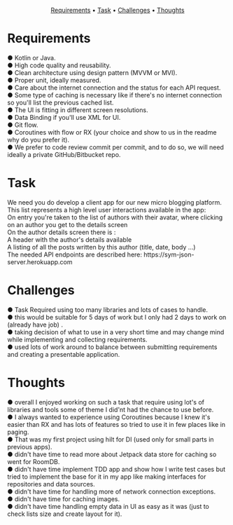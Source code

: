 <p align="center">
  <a href="#requirements">Requirements</a> •
  <a href="#Task">Task</a> •
  <a href="#Challenges">Challenges</a> •
  <a href="#Thoughts">Thoughts</a> 
</p>

# Requirements

● Kotlin or Java.<br />
● High code quality and reusability.<br />
● Clean architecture using design pattern (MVVM or MVI).<br />
● Proper unit, ideally measured.<br />
● Care about the internet connection and the status for each API request.<br />
● Some type of caching is necessary like if there's no internet connection so you'll list the
previous cached list.<br />
● The UI is fitting in different screen resolutions.<br />
● Data Binding if you'll use XML for UI.<br />
● Git flow.<br />
● Coroutines with flow or RX (your choice and show to us in the readme why do you prefer it).<br />
● We prefer to code review commit per commit, and to do so, we will need ideally a private
GitHub/Bitbucket repo.<br />

# Task

We need you do develop a client app for our new micro blogging platform.<br />
This list represents a high level user interactions available in the app:<br />
On entry you're taken to the list of authors with their avatar, where clicking on an author you get
to the details screen<br />
On the author details screen there is :<br />
A header with the author's details available<br />
A listing of all the posts written by this author (title, date, body ...)<br />
The needed API endpoints are described here: https://sym-json- server.herokuapp.com<br />

# Challenges

● Task Required using too many libraries and lots of cases to handle.<br />
● this would be suitable for 5 days of work but I only had 2 days to work on (already have job)
. <br />
● taking decision of what to use in a very short time and may change mind while implementing and
collecting requirements. <br />
● used lots of work around to balance between submitting requirements and creating a presentable
application. <br />

# Thoughts

● overall I enjoyed working on such a task that require using lot's of libraries and tools some of
theme I did'nt had the chance to use before.<br />
● I always wanted to experience using Coroutines because I knew it's easier than RX and has lots of
features so tried to use it in few places like in paging.<br />
● That was my first project using hilt for DI (used only for small parts in previous apps).<br />
● didn't have time to read more about Jetpack data store for caching so went for RoomDB.<br />
● didn't have time implement TDD app and show how I write test cases but tried to implement the base
for it in my app like making interfaces for repositories and data sources.<br />
● didn't have time for handling more of network connection exceptions.<br />
● didn't have time for caching images.<br />
● didn't have time handling empty data in UI as easy as it was (just to check lists size and create
layout for it).<br />


